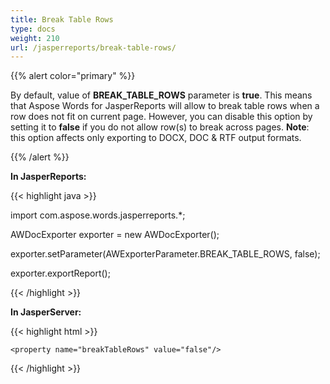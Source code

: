 ```yaml
---
title: Break Table Rows
type: docs
weight: 210
url: /jasperreports/break-table-rows/
---
```


{{% alert color="primary" %}} 

By default, value of **BREAK_TABLE_ROWS** parameter is **true**. This means that Aspose Words for JasperReports will allow to break table rows when a row does not fit on current page. However, you can disable this option by setting it to **false** if you do not allow row(s) to break across pages. **Note**: this option affects only exporting to DOCX, DOC & RTF output formats.

{{% /alert %}} 

**In JasperReports:**

{{< highlight java >}}

 import com.aspose.words.jasperreports.*;

AWDocExporter exporter = new AWDocExporter();

exporter.setParameter(AWExporterParameter.BREAK_TABLE_ROWS, false);

exporter.exportReport();

{{< /highlight >}}

**In JasperServer:**

{{< highlight html >}}

 <bean id="aw_exportParameters" class="com.aspose.words.jasperreports.AWExportParametersBean">

    <property name="breakTableRows" value="false"/>

</bean>

{{< /highlight >}}
